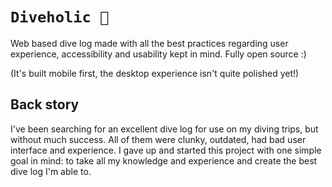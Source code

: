 # `Diveholic 🤿`

Web based dive log made with all the best practices regarding user experience, accessibility and usability kept in mind. Fully open source :)

(It's built mobile first, the desktop experience isn't quite polished yet!)

## Back story

I've been searching for an excellent dive log for use on my diving trips, but without much success. All of them were clunky, outdated, had bad user interface and experience. I gave up and started this project with one simple goal in mind: to take all my knowledge and experience and create the best dive log I'm able to.
